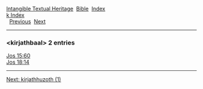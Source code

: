 [Intangible Textual Heritage](../../index)  [Bible](../index) 
[Index](index)   
[k Index](_k_)  
  [Previous](c06497)  [Next](c06499) 

------------------------------------------------------------------------

### &lt;kirjathbaal&gt; 2 entries

[Jos 15:60](../kjv/jos015.htm#060)  
[Jos 18:14](../kjv/jos018.htm#014)  

------------------------------------------------------------------------

[Next: kirjathhuzoth (1)](c06499)

